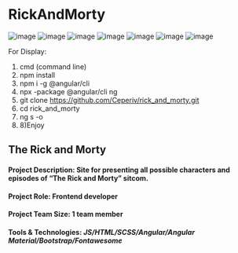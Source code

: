# RickAndMorty

![image](https://user-images.githubusercontent.com/99511070/220354794-c966b466-c95b-4c49-86db-8d09ab8ed194.png)
![image](https://user-images.githubusercontent.com/99511070/220354898-033846e8-5b74-48d7-aaca-1f3b87c3bc3e.png)
![image](https://user-images.githubusercontent.com/99511070/220355103-aa18562f-dee9-4ad7-a58a-0a8314d46b28.png)
![image](https://user-images.githubusercontent.com/99511070/220355343-0322d2f6-dafc-4710-9ecf-9f60aabd5c4c.png)
![image](https://user-images.githubusercontent.com/99511070/220355732-5861aa5d-f9fa-47e1-bdb0-975aae5591f2.png)
![image](https://user-images.githubusercontent.com/99511070/220355937-de025662-7797-4416-81f5-7c851d803dd5.png)
![image](https://user-images.githubusercontent.com/99511070/220356531-23cd0974-f999-470e-b0ea-e66db89ca6a9.png)

For Display:
1) cmd (command line)
2) npm install
3) npm i -g @angular/cli
4) npx -package @angular/cli ng
5) git clone https://github.com/Ceperiv/rick_and_morty.git
6) cd rick_and_morty
7) ng s -o
8) 8)Enjoy

<h2>The Rick and Morty</h2>
</hr>
<h4>Project Description: Site for presenting all possible characters and episodes of “The Rick and Morty” sitcom.</h4>
<h4>Project Role: Frontend developer</h4>
<h4>Project Team Size: 1 team member</h4>
<h4>Tools & Technologies: <i>JS/HTML/SCSS/Angular/Angular Material/Bootstrap/Fontawesome</i></h4>
